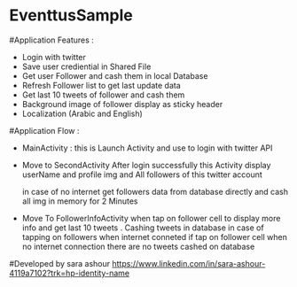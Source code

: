 # EventtusSample

#Application Features :
 
  - Login with twitter
  - Save user crediential in Shared File
  - Get user Follower and cash them in local Database
  - Refresh Follower list to get last update data
  - Get last 10 tweets of follower and cash them
  - Background image of follower display as sticky header
  - Localization (Arabic and English)
  

#Application Flow :

- MainActivity : 
   this is Launch Activity and use to login
   with twitter API

- Move to SecondActivity After login successfully 
   this Activity display userName and profile img
   and All followers of this twitter account

  in case of no internet get followers data from database directly and cash all img in memory for
  2 Minutes

- Move To FollowerInfoActivity 
    when tap on follower cell to display more info  and get last 10 tweets .
    Cashing tweets in database in case of tapping on followers when internet conneted 
    if tap on follower cell when no internet connection there are no tweets cashed on database

#Developed by
sara ashour
https://www.linkedin.com/in/sara-ashour-4119a7102?trk=hp-identity-name

